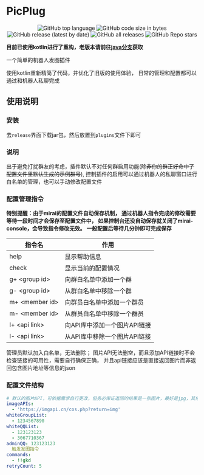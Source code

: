 # PicPlug

<p align="center">  
<img alt="GitHub top language" src="https://img.shields.io/github/languages/top/VatinaCharo/PicPlug?style=plastic">
<img alt="GitHub code size in bytes" src="https://img.shields.io/github/languages/code-size/VatinaCharo/PicPlug">
<img alt="GitHub release (latest by date)" src="https://img.shields.io/github/v/release/VatinaCharo/PicPlug">
<img alt="GitHub all releases" src="https://img.shields.io/github/downloads/VatinaCharo/PicPlug/total">
<img alt="GitHub Repo stars" src="https://img.shields.io/github/stars/VatinaCharo/PicPlug?style=social">
</p>

**目前已使用kotlin进行了重构，老版本请前往[java分支](https://github.com/VatinaCharo/PicPlug/tree/java)获取**

一个简单的机器人发图插件

使用kotlin重新精简了代码，并优化了旧版的使用体验，
日常的管理和配置都可以通过和机器人私聊完成

## 使用说明

### 安装

去`release`界面下载jar包，然后放置到`plugins`文件下即可

### 说明

出于避免打扰群友的考虑，插件默认不对任何群启用功能(~~除非你的群正好命中了配置文件里默认生成的示例群号~~),
控制插件的启用可以通过机器人的私聊窗口进行白名单的管理，也可以手动修改配置文件

### 配置管理指令

**特别提醒：由于mirai的配置文件自动保存机制，
通过机器人指令完成的修改需要等待一段时间才会保存至配置文件中，
如果控制台还没自动保存就关闭了mirai-console，会导致指令修改无效。
一般配置后等待几分钟即可完成保存**

| 指令名              | 作用        |
|------------------|-----------|
| help             | 显示帮助信息    |
| check            | 显示当前的配置情况 |
| g+ \<group id\>  | 向群白名单中添加一个群     |
| g- \<group id\>  |  从群白名单中移除一个群         |
| m+ \<member id\> |  向群员白名单中添加一个群员         |
| m- \<member id\> |  从群员白名单中移除一个群员         |
| l+ \<api link\>  |  向API库中添加一个图片API链接         |
| l- \<api link\>  |  从API库中移除一个图片API链接         |

管理员默认加入白名单，无法删除；
图片API无法删空，而且添加API链接时不会检查链接的可用性，需要自行确保正确，
并且api链接应该是直接返回图片而非返回包含图片地址等信息的json

### 配置文件结构

```yaml
# 默认的图片API，可依据需求自行更改，但务必保证返回的结果是一张图片，最好是jpg，其他不做可用性保证
imageAPIs:
  - 'https://imgapi.cn/cos.php?return=img'
whiteGroupList:
  - 1234567890
whiteQQList:
  - 123123123
  - 3067710367
adminQQ: 123123123
  触发发图指令
commands:
  - !!gkd
retryCount: 5
```
